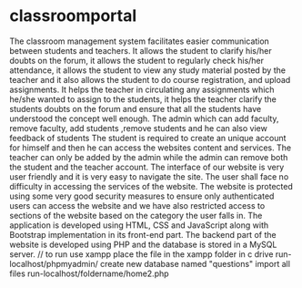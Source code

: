 # classroomportal
The classroom management system facilitates easier communication between students and 
teachers. It allows the student to clarify his/her doubts on the forum, it allows the student to 
regularly check his/her attendance, it allows the student to view any study material posted by the 
teacher and it also allows the student to do course registration, and upload assignments. 
It helps the teacher in circulating any assignments which he/she wanted to assign to the students, it 
helps the teacher clarify the students doubts on the forum and ensure that all the students have 
understood the concept well enough. 
The admin which can add faculty, remove faculty, add students ,remove students and he can also view 
feedback of students 
The student is required to create an unique account for himself and then he can access the websites 
content and services. The teacher can only be added by the admin while the admin can remove both 
the student and the teacher account. 
The interface of our website is very user friendly and it is very easy to navigate the site. The user 
shall face no difficulty in accessing the services of the website. The website is protected using some 
very good security measures to ensure only authenticated users can access the website and we have 
also restricted access to sections of the website based on the category the user falls in. 
The application is developed using HTML, CSS and JavaScript along with Bootstrap 
implementation in its front-end part. The backend part of the website is developed using PHP and 
the database is stored in a MySQL server.
// to run 
use xampp
place the file in the xampp folder in c drive
run-localhost/phpmyadmin/
create new database named "questions"
import all files
run-localhost/foldername/home2.php
